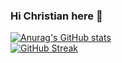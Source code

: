 ### Hi Christian here 👋
[![Anurag's GitHub stats](https://github-readme-stats.vercel.app/api?username=ChrisCodeX)](https://github.com/anuraghazra/github-readme-stats)  
[![GitHub Streak](https://github-readme-streak-stats.herokuapp.com/?user=ChrisCodeX&theme=dark)](https://git.io/streak-stats)
<!--
**ChrisCodeX/ChrisCodeX** is a ✨ _special_ ✨ repository because its `README.md` (this file) appears on your GitHub profile.

Here are some ideas to get you started:

- 🔭 I’m currently working on ...
- 🌱 I’m currently learning ...
- 👯 I’m looking to collaborate on ...
- 🤔 I’m looking for help with ...
- 💬 Ask me about ...
- 📫 How to reach me: ...
- 😄 Pronouns: ...
- ⚡ Fun fact: ...
-->
